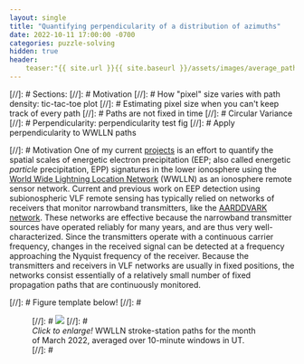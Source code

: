 ```yaml
---
layout: single
title: "Quantifying perpendicularity of a distribution of azimuths"
date: 2022-10-11 17:00:00 -0700
categories: puzzle-solving
hidden: true
header:
    teaser:"{{ site.url }}{{ site.baseurl }}/assets/images/average_paths_202203_smaller.gif"
---
```


[//]: # Sections:
[//]: #     Motivation
[//]: #     How "pixel" size varies with path density: tic-tac-toe plot
[//]: #     Estimating pixel size when you can't keep track of every path
[//]: #     Paths are not fixed in time
[//]: #     Circular Variance
[//]: #     Perpendicularity: perpendicularity test fig
[//]: #     Apply perpendicularity to WWLLN paths

[//]: # Motivation
One of my current [projects](/projects) is an effort to quantify the spatial scales of energetic electron precipitation (EEP; also called energetic *particle* precipitation, EPP) signatures in the lower ionosphere using the [World Wide Lightning Location Network](https://wwlln.net/) (WWLLN) as an ionosphere remote sensor network.  Current and previous work on EEP detection using subionospheric VLF remote sensing has typically relied on networks of receivers that monitor narrowband transmitters, like the [AARDDVARK network](http://www.physics.otago.ac.nz/space/AARDDVARK_homepage.htm).  These networks are effective because the narrowband transmitter sources have operated reliably for many years, and are thus very well-characterized.  Since the transmitters operate with a continuous carrier frequency, changes in the received signal can be detected at a frequency approaching the Nyquist frequency of the receiver.  Because the transmitters and receivers in VLF networks are usually in fixed positions, the networks consist essentially of a relatively small number of fixed propagation paths that are continuously monitored.



[//]: # Figure template below!
[//]: # <figure class="single" style="width: 400px" class="align-center">
[//]: #     <a href="{{ site.url }}{{ site.baseurl }}/assets/images/average_paths_202203_smaller.gif"><img src="{{ site.url }}{{ site.baseurl }}/assets/images/average_paths_202203_smaller.gif"></a>
[//]: #     <figcaption><i>Click to enlarge!</i> WWLLN stroke-station paths for the month of March 2022, averaged over 10-minute windows in UT. </figcaption>
[//]: # </figure>